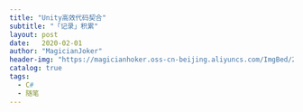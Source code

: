 ```yaml
---
title: "Unity高效代码契合"
subtitle: "「记录」积累"
layout: post
date:   2020-02-01
author: "MagicianJoker"
header-img: "https://magicianhoker.oss-cn-beijing.aliyuncs.com/ImgBed/20210115192459.jpg"
catalog: true
tags:
  - C#
  - 随笔
---
```


